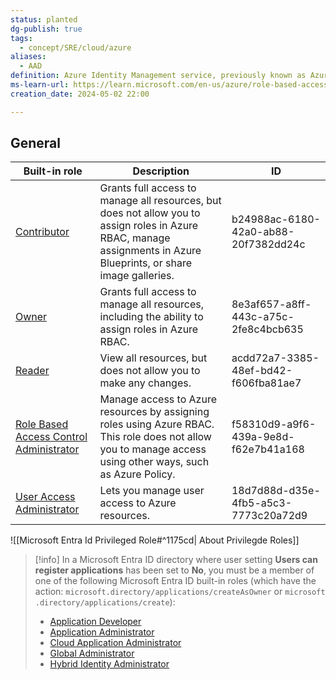 ```yaml
---
status: planted
dg-publish: true
tags:
  - concept/SRE/cloud/azure
aliases:
  - AAD
definition: Azure Identity Management service, previously known as Azure Active Directory
ms-learn-url: https://learn.microsoft.com/en-us/azure/role-based-access-control/built-in-roles
creation_date: 2024-05-02 22:00

---
```


## General

|Built-in role|Description|ID|
|---|---|---|
|[Contributor](https://learn.microsoft.com/en-us/azure/role-based-access-control/built-in-roles/general#contributor)|Grants full access to manage all resources, but does not allow you to assign roles in Azure RBAC, manage assignments in Azure Blueprints, or share image galleries.|b24988ac-6180-42a0-ab88-20f7382dd24c|
|[Owner](https://learn.microsoft.com/en-us/azure/role-based-access-control/built-in-roles/general#owner)|Grants full access to manage all resources, including the ability to assign roles in Azure RBAC.|8e3af657-a8ff-443c-a75c-2fe8c4bcb635|
|[Reader](https://learn.microsoft.com/en-us/azure/role-based-access-control/built-in-roles/general#reader)|View all resources, but does not allow you to make any changes.|acdd72a7-3385-48ef-bd42-f606fba81ae7|
|[Role Based Access Control Administrator](https://learn.microsoft.com/en-us/azure/role-based-access-control/built-in-roles/general#role-based-access-control-administrator)|Manage access to Azure resources by assigning roles using Azure RBAC. This role does not allow you to manage access using other ways, such as Azure Policy.|f58310d9-a9f6-439a-9e8d-f62e7b41a168|
|[User Access Administrator](https://learn.microsoft.com/en-us/azure/role-based-access-control/built-in-roles/general#user-access-administrator)|Lets you manage user access to Azure resources.|18d7d88d-d35e-4fb5-a5c3-7773c20a72d9|


![[Microsoft Entra Id Privileged Role#^1175cd| About Privilegde Roles]]


> [!info]
> In a Microsoft Entra ID directory where user setting **Users can register applications** has been set to **No**, you must be a member of one of the following Microsoft Entra ID built-in roles (which have the action: `microsoft.directory/applications/createAsOwner` or `microsoft.directory/applications/create`):
> 
> - [Application Developer](https://learn.microsoft.com/en-us/entra/identity/role-based-access-control/permissions-reference#application-developer)
> - [Application Administrator](https://learn.microsoft.com/en-us/entra/identity/role-based-access-control/permissions-reference#application-administrator)
> - [Cloud Application Administrator](https://learn.microsoft.com/en-us/entra/identity/role-based-access-control/permissions-reference#cloud-application-administrator)
> - [Global Administrator](https://learn.microsoft.com/en-us/entra/identity/role-based-access-control/permissions-reference#global-administrator)
> - [Hybrid Identity Administrator](https://learn.microsoft.com/en-us/entra/identity/role-based-access-control/permissions-reference#hybrid-identity-administrator)
